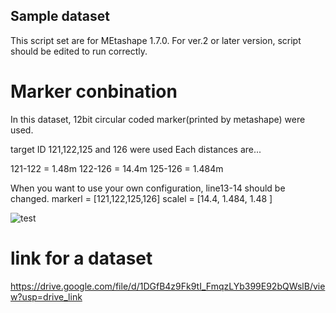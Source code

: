 ## Sample dataset
This script set are for MEtashape 1.7.0.
For ver.2 or later version, script should be edited to run correctly.

# Marker conbination
In this dataset, 12bit circular coded marker(printed by metashape) were used.

target ID 121,122,125 and 126 were used 
Each distances are...

121-122 = 1.48m
122-126 = 14.4m
125-126 = 1.484m

When you want to use your own configuration, line13-14 should be changed.
markerl = [121,122,125,126]
scalel = [14.4, 1.484, 1.48 ]

![test](https://user-images.githubusercontent.com/74333186/153982668-eebbc20c-86b3-4fa6-b9e6-03ea29afea20.gif)


# link for a dataset
https://drive.google.com/file/d/1DGfB4z9Fk9tI_FmqzLYb399E92bQWslB/view?usp=drive_link
